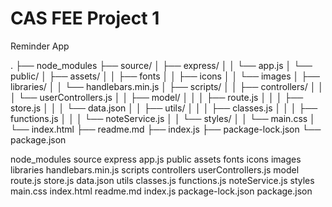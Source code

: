 # CAS FEE Project 1
 Reminder App




.
├── node_modules
├── source/
│   ├── express/
│   │   └── app.js
│   └── public/
│       ├── assets/
│       │   ├── fonts
│       │   ├── icons
│       │   └── images
│       ├── libraries/
│       │   └── handlebars.min.js
│       ├── scripts/
│       │   ├── controllers/
│       │   │   └── userControllers.js
│       │   ├── model/
│       │   │   ├── route.js
│       │   │   ├── store.js
│       │   │   └── data.json
│       │   ├── utils/
│       │   │   ├── classes.js
│       │   │   ├── functions.js
│       │   │   └── noteService.js
│       │   └── styles/
│       │       └── main.css
│       └── index.html
├── readme.md
├── index.js
├── package-lock.json
└── package.json




node_modules
source
  express
    app.js
  public
    assets
      fonts
      icons
      images
    libraries
      handlebars.min.js
    scripts
      controllers
        userControllers.js
      model
        route.js
        store.js
        data.json
      utils
        classes.js
        functions.js
        noteService.js
      styles
        main.css
    index.html
readme.md
index.js
package-lock.json
package.json